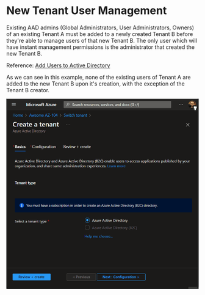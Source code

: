 # New Tenant User Management

Existing AAD admins (Global Administrators, User Administrators, Owners) of an existing Tenant A must be added to a newly created Tenant B before they're able to manage users of that new Tenant B. The only user which will have instant management permissions is the administrator that created the new Tenant B.

Reference: [Add Users to Active Directory](https://docs.microsoft.com/en-us/azure/active-directory/fundamentals/add-users-azure-active-directory?view=azure-devops)

As we can see in this example, none of the existing users of Tenant A are added to the new Tenant B upon it's creation, with the exception of the Tenant B creator.

<img src="../../assets/aad_new_tenant_user_management.gif" width=650></img>
